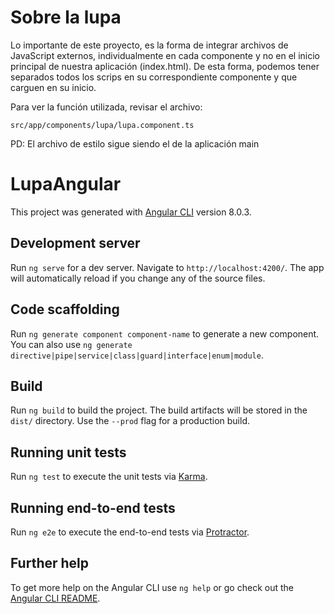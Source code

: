 # Sobre la lupa

Lo importante de este proyecto, es la forma de integrar archivos de JavaScript externos, individualmente en cada componente y no en el inicio principal de nuestra aplicación (index.html). De esta forma, podemos tener separados todos los scrips en su correspondiente componente y que carguen en su inicio.

Para ver la función utilizada, revisar el archivo:

`src/app/components/lupa/lupa.component.ts`

PD: El archivo de estilo sigue siendo el de la aplicación main

# LupaAngular

This project was generated with [Angular CLI](https://github.com/angular/angular-cli) version 8.0.3.

## Development server

Run `ng serve` for a dev server. Navigate to `http://localhost:4200/`. The app will automatically reload if you change any of the source files.

## Code scaffolding

Run `ng generate component component-name` to generate a new component. You can also use `ng generate directive|pipe|service|class|guard|interface|enum|module`.

## Build

Run `ng build` to build the project. The build artifacts will be stored in the `dist/` directory. Use the `--prod` flag for a production build.

## Running unit tests

Run `ng test` to execute the unit tests via [Karma](https://karma-runner.github.io).

## Running end-to-end tests

Run `ng e2e` to execute the end-to-end tests via [Protractor](http://www.protractortest.org/).

## Further help

To get more help on the Angular CLI use `ng help` or go check out the [Angular CLI README](https://github.com/angular/angular-cli/blob/master/README.md).
